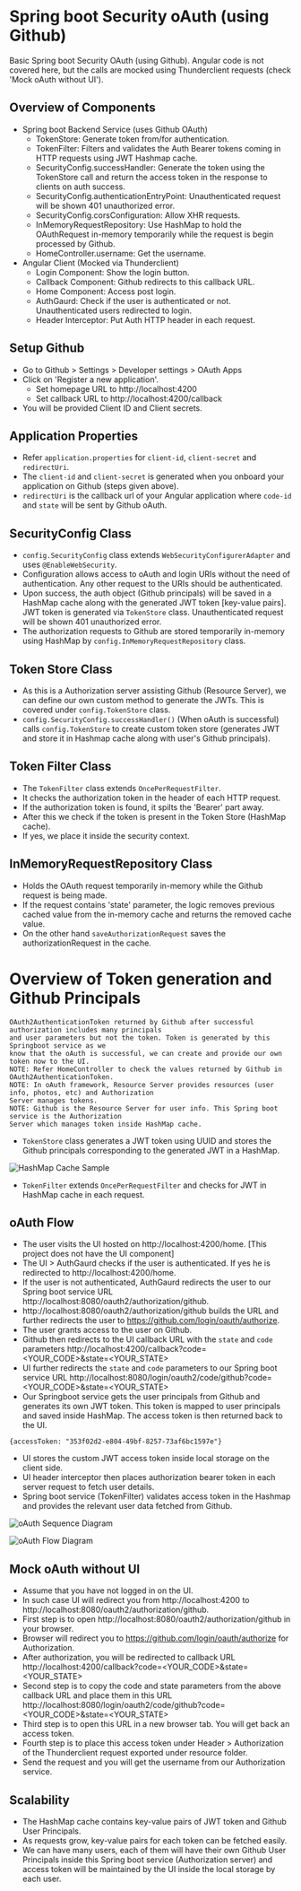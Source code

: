 # Spring boot Security oAuth (using Github)

Basic Spring boot Security OAuth (using Github). Angular code is not covered here, but the calls are mocked using Thunderclient requests (check 'Mock oAuth without UI').

## Overview of Components

- Spring boot Backend Service (uses Github OAuth)
  - TokenStore: Generate token from/for authentication.
  - TokenFilter: Filters and validates the Auth Bearer tokens coming in HTTP requests using JWT Hashmap cache.
  - SecurityConfig.successHandler: Generate the token using the TokenStore call and return the access token in the response to clients on auth success.
  - SecurityConfig.authenticationEntryPoint: Unauthenticated request will be shown 401 unauthorized error.
  - SecurityConfig.corsConfiguration: Allow XHR requests.
  - InMemoryRequestRepository: Use HashMap to hold the OAuthRequest in-memory temporarily while the request is begin processed by Github.
  - HomeController.username: Get the username.
- Angular Client (Mocked via Thunderclient)
  - Login Component: Show the login button.
  - Callback Component: Github redirects to this callback URL.
  - Home Component: Access post login.
  - AuthGaurd: Check if the user is authenticated or not. Unauthenticated users redirected to login.
  - Header Interceptor: Put Auth HTTP header in each request.

## Setup Github

- Go to Github > Settings > Developer settings > OAuth Apps
- Click on 'Register a new application'. 
  - Set homepage URL to http://localhost:4200
  - Set callback URL to http://localhost:4200/callback
- You will be provided Client ID and Client secrets.

## Application Properties

- Refer `application.properties` for `client-id`, `client-secret` and `redirectUri`. 
- The `client-id` and `client-secret` is generated when you onboard your application on Github (steps given above).
- `redirectUri` is the callback url of your Angular application where `code-id` and `state` will be sent by Github oAuth.

## SecurityConfig Class

- `config.SecurityConfig` class extends `WebSecurityConfigurerAdapter` and uses `@EnableWebSecurity`.
- Configuration allows access to oAuth and login URIs without the need of authentication. Any other request to the URIs should be authenticated.
- Upon success, the auth object (Github principals) will be saved in a HashMap cache along with the generated JWT token [key-value pairs]. JWT token is generated via `TokenStore` class. Unauthenticated request will be shown 401 unauthorized error.
- The authorization requests to Github are stored temporarily in-memory using HashMap by `config.InMemoryRequestRepository` class.

## Token Store Class

- As this is a Authorization server assisting Github (Resource Server), we can define our own custom method to generate the JWTs. This is covered under `config.TokenStore` class.
- `config.SecurityConfig.successHandler()` (When oAuth is successful) calls `config.TokenStore` to create custom token store (generates JWT and store it in Hashmap cache along with user's Github principals).

## Token Filter Class

- The `TokenFilter` class extends `OncePerRequestFilter`. 
- It checks the authorization token in the header of each HTTP request. 
- If the authorization token is found, it spilts the 'Bearer' part away.
- After this we check if the token is present in the Token Store (HashMap cache). 
- If yes, we place it inside the security context.

## InMemoryRequestRepository Class

- Holds the OAuth request temporarily in-memory while the Github request is being made.
- If the request contains 'state' parameter, the logic removes previous cached value from the in-memory cache and returns the removed cache value.
- On the other hand `saveAuthorizationRequest` saves the authorizationRequest in the cache.

# Overview of Token generation and Github Principals

```
OAuth2AuthenticationToken returned by Github after successful authorization includes many principals 
and user parameters but not the token. Token is generated by this Springboot service as we 
know that the oAuth is successful, we can create and provide our own token now to the UI.
NOTE: Refer HomeController to check the values returned by Github in OAuth2AuthenticationToken.
NOTE: In oAuth framework, Resource Server provides resources (user info, photos, etc) and Authorization 
Server manages tokens.
NOTE: Github is the Resource Server for user info. This Spring boot service is the Authorization 
Server which manages token inside HashMap cache.
```

- `TokenStore` class generates a JWT token using UUID and stores the Github principals corresponding to the generated JWT in a HashMap.

![HashMap Cache Sample](/src/main/resources/images/hashmap-jwt-cache.png "HashMap Cache Sample")

- `TokenFilter` extends `OncePerRequestFilter` and checks for JWT in HashMap cache in each request. 

## oAuth Flow

- The user visits the UI hosted on http://localhost:4200/home. [This project does not have the UI component]
- The UI > AuthGaurd checks if the user is authenticated. If yes he is redirected to http://localhost:4200/home.
- If the user is not authenticated, AuthGaurd redirects the user to our Spring boot service URL http://localhost:8080/oauth2/authorization/github.
- http://localhost:8080/oauth2/authorization/github builds the URL and further redirects the user to https://github.com/login/oauth/authorize.
- The user grants access to the user on Github.
- Github then redirects to the UI callback URL with the `state` and `code` parameters http://localhost:4200/callback?code=<YOUR_CODE>&state=<YOUR_STATE>
- UI further redirects the `state` and `code` parameters to our Spring boot service URL http://localhost:8080/login/oauth2/code/github?code=<YOUR_CODE>&state=<YOUR_STATE>
- Our Springboot service gets the user principals from Github and generates its own JWT token. This token is mapped to user principals and saved inside HashMap. The access token is then returned back to the UI.
  
```
{accessToken: "353f02d2-e804-49bf-8257-73af6bc1597e"}
```

- UI stores the custom JWT access token inside local storage on the client side. 
- UI header interceptor then places authorization bearer token in each server request to fetch user details.
- Spring boot service (TokenFilter) validates access token in the Hashmap and provides the relevant user data fetched from Github.

![oAuth Sequence Diagram](/src/main/resources/images/oauth-sequence-diagram.png "oAuth Sequence Diagram")

![oAuth Flow Diagram](/src/main/resources/images/oauth-flow-diagram.png "oAuth Flow Diagram")

## Mock oAuth without UI

- Assume that you have not logged in on the UI. 
- In such case UI will redirect you from http://localhost:4200 to http://localhost:8080/oauth2/authorization/github.
- First step is to open http://localhost:8080/oauth2/authorization/github in your browser.
- Browser will redirect you to https://github.com/login/oauth/authorize for Authorization.
- After authorization, you will be redirected to callback URL http://localhost:4200/callback?code=<YOUR_CODE>&state=<YOUR_STATE>
- Second step is to copy the code and state parameters from the above callback URL and place them in this URL http://localhost:8080/login/oauth2/code/github?code=<YOUR_CODE>&state=<YOUR_STATE>
- Third step is to open this URL in a new browser tab. You will get back an access token.
- Fourth step is to place this access token under Header > Authorization of the Thunderclient request exported under resource folder.
- Send the request and you will get the username from our Authorization service.

## Scalability

- The HashMap cache contains key-value pairs of JWT token and Github User Principals. 
- As requests grow, key-value pairs for each token can be fetched easily.
- We can have many users, each of them will have their own Github User Principals inside this Spring boot service (Authorization server) and access token will be maintained by the UI inside the local storage by each user.
